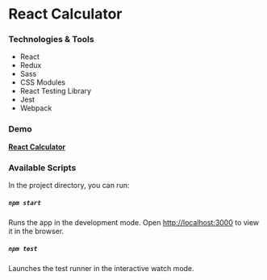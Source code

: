 # React Calculator



### Technologies & Tools

- React
- Redux
- Sass
- CSS Modules
- React Testing Library
- Jest
- Webpack



### Demo

**[React Calculator](https://karin-on.github.io/react-calculator/)**



### Available Scripts

In the project directory, you can run:

##### `npm start`

Runs the app in the development mode.
Open [http://localhost:3000](http://localhost:3000) to view it in the browser.

##### `npm test`

Launches the test runner in the interactive watch mode.

